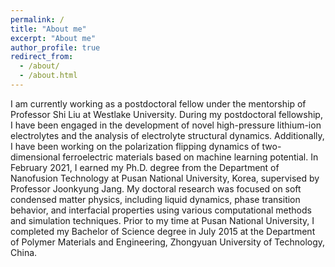 ```yaml
---
permalink: /
title: "About me"
excerpt: "About me"
author_profile: true
redirect_from: 
  - /about/
  - /about.html
---
```


 I am currently working as  a postdoctoral fellow under the mentorship of Professor Shi Liu at Westlake University. During my postdoctoral fellowship, I have been engaged in the development of novel high-pressure lithium-ion electrolytes and the analysis of electrolyte structural dynamics. Additionally, I have been working on the polarization flipping dynamics of two-dimensional ferroelectric materials based on machine learning potential. In February 2021, I earned my Ph.D. degree from the  Department of Nanofusion Technology at Pusan National University, Korea, supervised by Professor Joonkyung Jang. My doctoral research was focused on soft condensed matter physics, including liquid dynamics, phase transition behavior, and interfacial properties using various computational methods and simulation techniques. Prior to my time  at Pusan National University, I completed my Bachelor of Science degree in July 2015 at the Department of Polymer Materials and Engineering, Zhongyuan University of Technology, China.
